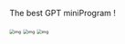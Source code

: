 The best GPT miniProgram !

<img src="https://wasted.icu/static/tmp/light.png" alt="img" style="zoom:50%;" />

<img src="https://wasted.icu/static/tmp/dark.png" alt="img" style="zoom:50%;" />

<img src="https://wasted.icu/static/tmp/QR.jpg" alt="img" style="zoom:50%;" />
